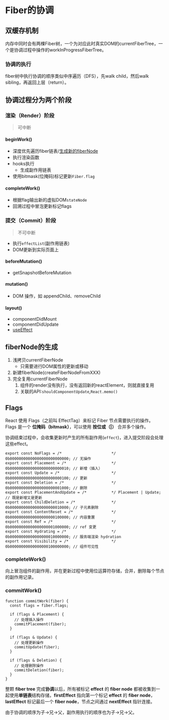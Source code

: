 # Fiber的协调

## 双缓存机制
内存中同时会有两棵Fiber树，一个为对应此时真实DOM的currentFiberTree，一个是协调过程中操作的workInProgressFiberTree。
### 协调的执行
fiber树中执行协调的顺序类似中序遍历（DFS），先walk child，然后walk sibling，再返回上层（return）。

## 协调过程分为两个阶段
### **渲染（Render）阶段**
>可中断
#### beginWork()
- 深度优先遍历fiber链表/[生成新的fiberNode](#fiberNode的生成)
- 执行渲染函数
- hooks执行
	- 生成副作用链表
- 使用bitmask(位掩码)标记更新`Fiber.flag`
#### completeWork()
- 根据flag输出新的虚拟DOM`stateNode`
- 回溯过程中冒泡更新标记flags

### **提交（Commit）阶段**
>不可中断
- 执行`effectList`(副作用链表)
- DOM更新到实际页面上
#### beforeMutation()
- getSnapshotBeforeMutation
#### mutation()
- DOM 操作，如 appendChild、removeChild
#### layout()
- componentDidMount
- componentDidUpdate
- [useEffect](API/useEffect.md)


## fiberNode的生成
1. 浅拷贝currentFiberNode
	- 只需要进行DOM属性的更新或移动
2. 新建fiberNode(createFiberNodeFromXXX)
3. 完全复用currentFiberNode
	1. 组件的render没有执行，没有返回新的reactElement，则就直接复用
	2. 关联的API:`shouldComponentUpdate`,`React.memo()`

## Flags
React 使用 Flags（之前叫 EffectTag）来标记 Fiber 节点需要执行的操作。Flags 是一个 **位掩码（bitmask）**，可以使用 **按位或（|）** 合并多个操作。

协调结束过程中，会收集更新时产生的所有副作用(`effect`)，进入提交阶段会处理这些effect。

```tsx
export const NoFlags = /*                      */ 0b00000000000000000000000000; // 无操作
export const Placement = /*                    */ 0b00000000000000000000000010; // 新增（插入）
export const Update = /*                       */ 0b00000000000000000000000100; // 更新
export const Deletion = /*                     */ 0b00000000000000000000001000; // 删除
export const PlacementAndUpdate = /*           */ Placement | Update;           // 既是新增又是更新
export const ChildDeletion = /*                */ 0b00000000000000000000010000; // 子元素删除
export const ContentReset = /*                 */ 0b00000000000000000000100000; // 内容重置
export const Ref = /*                          */ 0b00000000000000000001000000; // ref 变更
export const Hydrating = /*                    */ 0b00000000000000000010000000; // 服务端渲染 hydration
export const Visibility = /*                   */ 0b00000000000000000100000000; // 组件可见性
```


### completeWork() 
向上冒泡组件的副作用，并在更新过程中使用位运算符存储，合并，删除每个节点的副作用记录。

### commitWork()
```tsx
function commitWork(fiber) {
  const flags = fiber.flags;

  if (flags & Placement) {
    // 处理插入操作
    commitPlacement(fiber);
  }
  
  if (flags & Update) {
    // 处理更新操作
    commitUpdate(fiber);
  }
  
  if (flags & Deletion) {
    // 处理删除操作
    commitDeletion(fiber);
  }
}
```


整颗 **fiber tree** 完成**协调**以后，所有被标记 **effect** 的 **fiber node** 都被收集到一起使用**单链表**结构存储，**firstEffect** 指向第一个标记 **effect** 的 **fiber node**，**lastEffect** 标记最后一个 **fiber node**，节点之间通过 **nextEffect** 指针连接。

由于协调的顺序为子->兄->父，副作用执行的顺序也为子->兄->父。